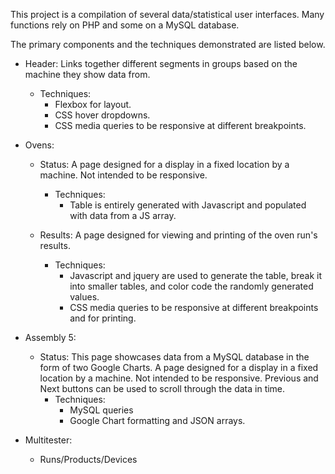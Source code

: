 This project is a compilation of several data/statistical user interfaces.
Many functions rely on PHP and some on a MySQL database.

The primary components and the techniques demonstrated are listed below.

* Header: Links together different segments in groups based on the machine they show data from.
  * Techniques:
    * Flexbox for layout.
    * CSS hover dropdowns.
    * CSS media queries to be responsive at different breakpoints.

* Ovens:
  * Status: A page designed for a display in a fixed location by a machine. Not intended to be responsive.
    * Techniques:
      * Table is entirely generated with Javascript and populated with data from a JS array.

  * Results: A page designed for viewing and printing of the oven run's results.
    * Techniques:
      * Javascript and jquery are used to generate the table, break it into smaller tables, and color code the randomly generated values.
      * CSS media queries to be responsive at different breakpoints and for printing.

* Assembly 5:
  * Status: This page showcases data from a MySQL database in the form of two Google Charts. A page designed for a display in a fixed location by a machine. Not intended to be responsive. Previous and Next buttons can be used to scroll through the data in time.
    * Techniques:
      * MySQL queries
      * Google Chart formatting and JSON arrays.

* Multitester:
  * Runs/Products/Devices
